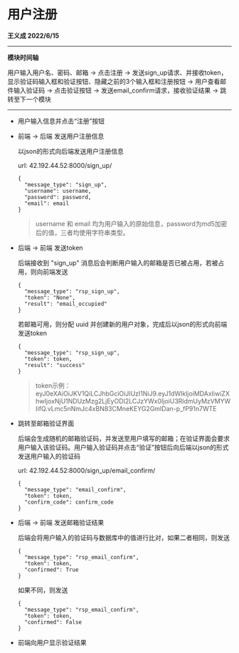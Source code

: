 # 用户注册

**王义成 2022/6/15**

---

**模块时间轴**

用户输入用户名、密码、邮箱 -> 点击注册 -> 发送sign_up请求、并接收token，显示验证码输入框和验证按钮、隐藏之前的3个输入框和注册按钮 -> 用户查看邮件输入验证码 -> 点击验证按钮 -> 发送email_confirm请求，接收验证结果 -> 跳转至下一个模块 

---

* 用户输入信息并点击“注册”按钮

* 前端 -> 后端 发送用户注册信息

  以json的形式向后端发送用户注册信息

  url: 42.192.44.52:8000/sign_up/

  ```
  {
    "message_type": "sign_up",
    "username": username,
    "password": password,
    "email": email
  }
  ```
  
  > username 和 email 均为用户输入的原始信息，password为md5加密后的值，三者均使用字符串类型。

* 后端 -> 前端 发送token
  
  后端接收到 "sign_up" 消息后会判断用户输入的邮箱是否已被占用，若被占用，则向前端发送
  ```
  {
    "message_type": "rsp_sign_up",
    "token": "None",
    "result": "email_occupied"
  }
  ```

  若邮箱可用，则分配 uuid 并创建新的用户对象，完成后以json的形式向前端发送token
  ```
  {
    "message_type": "rsp_sign_up",
    "token": token,
    "result": "success"
  }
  ```
  
  > token示例：eyJ0eXAiOiJKV1QiLCJhbGciOiJIUzI1NiJ9.eyJ1dWlkIjoiMDAxIiwiZXhwIjoxNjU1NDUzMzg2LjEyODI2LCJzYWx0IjoiU3RldmUyMzVMYWIifQ.vLmc5nNmJc4xBN83CMneKEYG2GmIDan-p_fP91n7WTE

* 跳转至邮箱验证界面

  后端会生成随机的邮箱验证码，并发送至用户填写的邮箱；在验证界面会要求用户输入该验证码。用户输入验证码并点击“验证”按钮后向后端以json的形式发送用户输入的验证码

  url: 42.192.44.52:8000/sign_up/email_confirm/

  ```
  {
    "message_type": "email_confirm",
    "token": token,
    "confirm_code": confirm_code
  }
  ```

* 后端 -> 前端 发送邮箱验证结果

  后端会将用户输入的验证码与数据库中的值进行比对，如果二者相同，则发送
  
  ```
  {
    "message_type": "rsp_email_confirm",
    "token": token,
    "confirmed": True
  }
  ```

  如果不同，则发送

  ```
  {
    "message_type": "rsp_email_confirm",
    "token": token,
    "confirmed": False
  }
  ```
* 前端向用户显示验证结果
